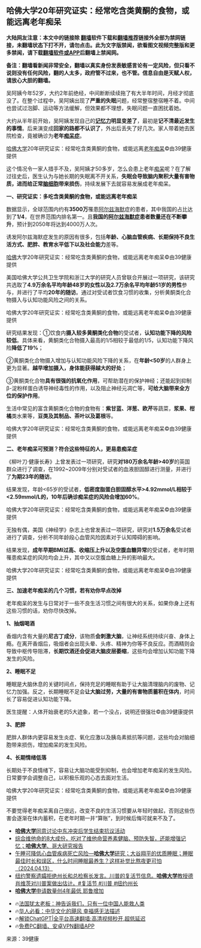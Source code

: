  <!-- 面包屑导航 --> <h2>哈佛大学20年研究证实：经常吃含类黄酮的食物，或能远离老年痴呆</h2> <p class="notice"><b>大陆网友注意：本文中的链接除 <a href="https://github.com/bannedbook/fanqiang" >翻墙</a>软件下载和<a href="https://github.com/killgcd/justmysocks/blob/master/README.md">翻墙推荐</a>链接外全部为禁网链接，未翻墙状态下打不开，请勿点击。此为文字版禁闻，欲看图文视频完整版和更多禁闻，请下载<a href="https://github.com/bannedbook/fanqiang">翻墙软件或APP</a>后翻墙上禁闻网。</p><p>备注：翻墙看新闻非常安全，翻墙以真实身份发表敏感言论有一定风险，但只看不说则没有任何风险，翻的人太多，政府管不过来，也不管。信息自由是天赋人权，请放心大胆的翻墙。</b></p>  <div class="entry"> <p>吴阿姨今年52岁，大约2年前绝经，中间断断续续拖了有大半年时间，月经才彻底没了。在整个过程中，吴阿姨出现了<strong>严重的失眠</strong>问题，经常整宿整宿睡不着。中间也尝试过泡脚、运动等方法缓解，但效果都不理想，失眠问题一直困扰着她。</p> <p>大约从半年前开始，吴阿姨发现自己的<strong><a href="https://www.bannedbook.org/bnews/tag/%e8%ae%b0%e5%bf%86%e5%8a%9b/" class="st_tag internal_tag" rel="tag" title="标签 记忆力 下的日志">记忆力</a>明显变差了</strong>，最初是<strong>记不清最近发生的事情</strong>。后来演变成<strong>回家的路都不认识了</strong>，外出后丢失了好几次。家人带着她去医院检查，竟被确诊为<strong>老年<a href="https://www.bannedbook.org/bnews/tag/%E7%97%B4%E5%91%86%E7%97%87/" class="st_tag internal_tag" rel="tag" title="标签 痴呆症 下的日志">痴呆症</a></strong>。</p> <p><a href="https://www.bannedbook.org/bnews/tag/%e5%93%88%e4%bd%9b%e5%a4%a7%e5%ad%a6/" class="st_tag internal_tag" rel="tag" title="标签 哈佛大学 下的日志">哈佛大学</a>20年研究证实：经常吃含类黄酮的食物，或能远离<a href="https://www.bannedbook.org/bnews/tag/%e8%80%81%e5%b9%b4%e7%97%b4%e5%91%86/" class="st_tag internal_tag" rel="tag" title="标签 老年痴呆 下的日志">老年痴呆</a>©由39健康提供</p> <p>这个情况令一家人措手不及，吴阿姨才50多岁，怎么会患上老年<a href="https://www.bannedbook.org/bnews/tag/%e7%97%b4%e5%91%86/" class="st_tag internal_tag" rel="tag" title="标签 痴呆 下的日志">痴呆</a>呢？在了解过往史后，医生认为与她长期的失眠离不开关系，<strong>失眠会导致脑内聚积大量有害物质，进而给正常<a href="https://www.bannedbook.org/bnews/tag/%E8%84%91%E7%BB%86%E8%83%9E/" class="st_tag internal_tag" rel="tag" title="标签 脑细胞 下的日志">脑细胞</a>带来损伤</strong>，持续发展下去就容易发展成老年痴呆。</p> <p><strong>一、研究证实：多吃含类黄酮的食物，或能远离老年痴呆</strong></p> <p>数据显示，全球范围内约有<strong>3500万</strong>罹患<a href="https://www.bannedbook.org/bnews/tag/%E9%98%BF%E5%B0%94%E5%85%B9%E6%B5%B7%E9%BB%98/" class="st_tag internal_tag" rel="tag" title="标签 阿尔兹海默 下的日志">阿尔兹海默</a>症的患者，其中我国的占比达到了<strong>1/4</strong>，在世界范围内排名第一。且<strong>我国的<a href="https://www.bannedbook.org/bnews/tag/%E9%98%BF%E5%B0%94%E5%85%B9%E6%B5%B7%E9%BB%98%E7%97%87/" class="st_tag internal_tag" rel="tag" title="标签 阿尔兹海默症 下的日志">阿尔兹海默症</a>患者数量还在不断攀升</strong>，预计到2050年将达到4000万人次。</p> <p>诱发阿尔兹海默症发生的原因有很多，包括<strong>年龄、心脑血管疾病、长期保持不良生活方式、肥胖、教育水平低下以及社会能力</strong>差等。</p> <p><a href="https://www.bannedbook.org/bnews/tag/%e5%93%88%e4%bd%9b/" class="st_tag internal_tag" rel="tag" title="标签 哈佛 下的日志">哈佛</a>大学20年研究证实：经常吃含类黄酮的食物，或能远离老年痴呆©由39健康提供</p> <p>美国哈佛大学公共卫生学院和浙江大学的研究人员曾联合开展过一项研究，该研究共选取了<strong>4.9万余名平均年龄48岁的女性以及2.7万余名平均年龄51岁的男性</strong>参与，并进行了平均<strong>20年的随访</strong>。通过对受试者饮食习惯的收集，分析黄酮类化合物摄入与认知功能风险之间的关系。</p>  <p>哈佛大学20年研究证实：经常吃含类黄酮的食物，或能远离老年痴呆©由39健康提供</p> <p>研究结果发现：①饮食内<strong>摄入较多黄酮类化合物</strong>的受试者，<strong>认知功能下降的风险较低</strong>。具体来看，黄酮类化合物摄入最高的1/5相较于最低的1/5，认知功能下降风险<strong>降低了19%</strong>；</p> <p>②黄酮类化合物摄入增加与认知功能风险下降的关系，在<strong>年龄&lt;50岁</strong>的人群身上更为显著。<strong>越早增加摄入，身体能获得越大的好处</strong>；</p> <p>③黄酮类化合物<strong>具有很强的抗氧化作用</strong>，可帮助潜在的保护神经；还能起到抑制β-淀粉样蛋白诱导神经毒性的作用，以及阻止神经元凋亡等，<strong>可给大脑带来全方位的保护作用</strong>。</p> <p>生活中常见的富含黄酮类化合物的食物有：<strong>紫甘蓝、洋葱、欧芹</strong>等蔬菜，<strong>浆果、柑橘</strong>类水果等，<strong>豆类及其制品、茶叶以及葛根</strong>等。</p> <p>哈佛大学20年研究证实：经常吃含类黄酮的食物，或能远离老年痴呆©由39健康提供</p> <p><strong>二、老年痴呆可预测？符合这些特征的人，更易患痴呆症</strong></p> <p>《柳叶刀·健康长寿》上曾发表过一项研究，研究<strong>对180万余名年龄&gt;40岁</strong>的英国群众进行了调查，在1992~2009年分别对受试者的血液胆固醇进行测量，并进行了<strong>为期23年的随访</strong>。</p> <p>结果发现，年龄&lt;65岁的受试者，<strong>低密度脂蛋白胆固醇水平&gt;4.92mmol/L相较于&lt;2.59mmol/L的，10年后确诊痴呆症的风险会增加60%</strong>。</p>  <p>哈佛大学20年研究证实：经常吃含类黄酮的食物，或能远离老年痴呆©由39健康提供</p> <p>无独有偶，美国《神经学》杂志上也曾发表过一项研究，研究对<strong>1.5万余名</strong>受试者进行了调查，分析不同年龄段心血管风险因素对于认知障碍的影响。</p> <p>结果发现，<strong>成年早期BMI过高、收缩压上升以及空腹血糖异常</strong>的受试者，老年时期罹患痴呆症的风险均会上升，其中又以空腹血糖上升的影响最大。</p> <p>哈佛大学20年研究证实：经常吃含类黄酮的食物，或能远离老年痴呆©由39健康提供</p> <p><strong>三、加速老年痴呆的几个习惯，若有劝你早点改掉</strong></p> <p>老年痴呆的发生与日常对于一些不良生活习惯之间有很大的关系，如果你身上还有这些习惯的话，劝你尽快改掉。</p> <p><strong>1、抽烟喝酒</strong></p> <p>香烟内含有大量的<strong>尼古丁成分</strong>，该物质<strong>会刺激大脑</strong>，让神经系统持续兴奋、身体上瘾。在离开香烟后，吸烟者会出现头晕、头疼、精神为你等不良反应。而酒精则会导致中枢传导阻滞，<strong>长期饮酒还会促进大脑皮层萎缩</strong>，这些均会增加认知功能下降发生的风险。</p> <p><strong>2、睡眠不足</strong></p>  <p>睡眠是大脑休息的关键时间点，保持充足的睡眠有助于让大脑清理脑内的废物、记忆力加强。反之，长期睡眠不足会<strong>让大脑过劳，大量的有害物质蓄积在体内</strong>，时间长了容易促进认知功能下降。</p> <p>医生提醒：人体开始衰老的5大迹象，若一个没占，说明还很强壮©由39健康提供</p> <p><strong>3、肥胖</strong></p> <p>肥胖人群体内更容易发生炎症、氧化应激以及胰岛素抵抗等问题，这些均会对脑细胞带来损伤，增加痴呆的发生风险。</p> <p><strong>4、长期情绪低落</strong></p> <p>长期处于不良情绪下，容易让大脑功能受到抑制，也会增加老年痴呆的发生风险。日常要学会调整自己，以积极乐观的心态去面对生活。</p> <p>哈佛大学20年研究证实：经常吃含类黄酮的食物，或能远离老年痴呆©由39健康提供</p> <p>不要觉得老年痴呆离自己很远，改变不良的生活习惯要从年轻时做起，否则这些伤害会逐渐在体内蓄积，在老年时期一并“算账”，到时候后悔可就来不及了。</p> <!--<div id="taboola-mid-1"></div>--><ul class='op-related-articles' title='相关阅读'> <li><a href='https://www.bannedbook.org/bnews/renquan/20240515/2036741.html' target='_blank'><b>哈佛大学</b>同意讨论中东冲突后学生结束抗议活动</a></li> <li><a href='https://www.bannedbook.org/bnews/sohnews/20240415/2025119.html' target='_blank'>综合维他命的8大成份，吃对了维他命营养素健脑、预防失智，还能增强记忆；<b>哈佛大学</b>、哥大研究报告</a></li> <li><a href='https://www.bannedbook.org/bnews/sohnews/20240413/2024589.html' target='_blank'>午睡可降低心血管疾病死亡风险—<b>哈佛大学</b>研究；大谷翔平的优质睡眠；睡眠最佳时长和误区，什么时间睡眠最养生？这样补觉比熬夜更可怕（2024.04.13）</a></li> <li><a href='https://www.bannedbook.org/bnews/comments/20240402/2020023.html' target='_blank'>纽约警察遗孀拒绝州长和总检察长发言。川普的复活节信息。<b>哈佛大学</b>教授德肖维茨对川普案做出估计。#复活节 #川普 #纽约州长</a></li> <li><a href='https://www.bannedbook.org/bnews/cnnews/20240331/2019428.html' target='_blank'><b>哈佛大学</b>申请数量创4年最低 耶鲁增加</a></li> </ul> <ul class="texttj"> <li>🔥<a href="https://www.bannedbook.org/bnews/ssgc/20230219/1850782.html" target="_blank">法国犹太老板：神告诉我们，只有一位中国人能救人类</a></li> <li>🔥<a href="https://www.bannedbook.org/bnews/comments/20220220/1694796.html" target="_blank">华人必看：中华文化的飓风 幸福感无法描述</a></li> <li>🔥<a href="https://github.com/bannedbook/fanqiang/wiki/V2ray%E6%9C%BA%E5%9C%BA" target="_blank">解锁ChatGPT|全平台高速翻墙:高清视频秒开,超低延迟</a></li> <li>🔥<a href="https://github.com/bannedbook/fanqiang/wiki/%E7%A6%81%E9%97%BB%E7%BD%91%E5%AE%89%E5%8D%93%E7%BF%BB%E5%A2%99%E6%96%B0%E9%97%BBAPP" target="_blank">免费PC翻墙、安卓VPN翻墙APP</a></li> </ul><p class="src-info">来源：39健康 </p> <a name='sharetosocial'></a> <div style="margin-bottom:5px;padding-bottom:5px;clear:both"> <div id="archive-pix-1" class="banner-ads"> <!-- AuctionX Display platform tag START --> <div id="27602x728x90x621x_ADSLOT1" clicktrack="%%CLICK_URL_ESC%%"></div>  <!-- AuctionX Display platform tag END --> </div> <div id="archive-pix-2" class="banner-ads"> <!-- AuctionX Display platform tag START --> <div id="27556x300x250x621x_ADSLOT1" clicktrack="%%CLICK_URL_ESC%%" style="margin:0 auto;text-align:center"></div>  <!-- AuctionX Display platform tag END --> </div> </div>  <div id="archive-pix-1" class="banner-ads"> <!-- AuctionX Display platform tag START --> <div id="27603x728x90x621x_ADSLOT1" clicktrack="%%CLICK_URL_ESC%%"></div>  <!-- AuctionX Display platform tag END --> </div> </div><!--END ENTRY--> 